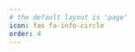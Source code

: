 ```yaml
---
# the default layout is 'page'
icon: fas fa-info-circle
order: 4
---
```


[//]: # (> Add Markdown syntax content to file `_tabs/about.md`{: .filepath } and it will show up on this page.)

[//]: # ({: .prompt-tip })
